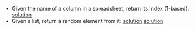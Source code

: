 - Given the name of a column in a spreadsheet, return its index (1-based): [solution](spreadsheet_col_index.py)
- Given a list, return a random element from it: [solution](random_from_list.py) [solution](random_from_list.md)
